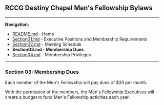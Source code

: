 
## RCCG Destiny Chapel Men's Fellowship Bylaws
___________________________________________________________________________________________________________________
**Navigation:**
- [README.md](README.md) - Home
- [Section01.md](Section01.md) - Executive Positions and Membership Requirements
- [Section02.md](Section02.md) - Meeting Schedule
- **Section03.md - Membership Dues**
- [Section04.md](Section04.md) - Membership Privileges

___________________________________________________________________________________________________________________
### Section 03: Membership Dues

Each member of the Men's Fellowship will pay dues of $30 per month.  

With the permission of the members, the Men's Fellowship Executives will create a budget to fund Men's Fellowship activities each year.
